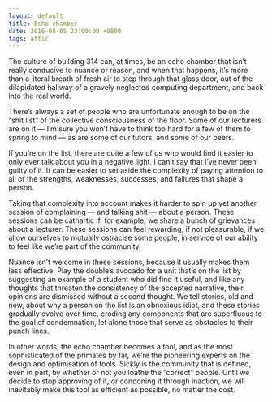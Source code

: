 ```yaml
---
layout: default
title: Echo chamber
date: 2016-08-05 23:00:00 +0800
tags: attic
---
```


The culture of building 314 can, at times, be an echo chamber that
isn’t really conducive to nuance or reason, and when that happens,
it’s more than a literal breath of fresh air to step through that
glass door, out of the dilapidated hallway of a gravely neglected
computing department, and back into the real world.

There’s always a set of people who are unfortunate enough to be on the
“shit list” of the collective consciousness of the floor. Some of our
lecturers are on it — I’m sure you won’t have to think too hard for a
few of them to spring to mind — as are some of our tutors, and some
of our peers.

If you’re on the list, there are quite a few of us who would find it
easier to only ever talk about you in a negative light. I can’t say
that I’ve never been guilty of it. It can be easier to set aside the
complexity of paying attention to all of the strengths, weaknesses,
successes, and failures that shape a person.

Taking that complexity into account makes it harder to spin up yet
another session of complaining — and talking shit — about a person.
These sessions can be cathartic if, for example, we share a bunch of
grievances about a lecturer. These sessions can feel rewarding, if not
pleasurable, if we allow ourselves to mutually ostracise some people,
in service of our ability to feel like we’re part of the community.

Nuance isn’t welcome in these sessions, because it usually makes them
less effective. Play the double’s avocado for a unit that’s on the
list by suggesting an example of a student who did find it useful,
and like any thoughts that threaten the consistency of the accepted
narrative, their opinions are dismissed without a second thought.
We tell stories, old and new, about why a person on the list is an
obnoxious idiot, and these stories gradually evolve over time, eroding
any components that are superfluous to the goal of condemnation, let
alone those that serve as obstacles to their punch lines.

In other words, the echo chamber becomes a tool, and as the most
sophisticated of the primates by far, we’re the pioneering experts on
the design and optimisation of tools. Sickly is the community that is
defined, even in part, by whether or not you loathe the “correct”
people. Until we decide to stop approving of it, or condoning it
through inaction, we will inevitably make this tool as efficient
as possible, no matter the cost.
